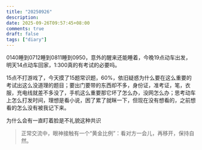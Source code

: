 ```yaml
---
title: "20250926"
description: 
date: 2025-09-26T09:57:45+08:00
comments: true
draft: false
tags: ["diary"]
---
```

0140睡到0712睡到0811睡到0950，意外的醒来还能睡着，今晚19点动车出发，明天14点动车回家，1:300真的有考试的必要吗。

15点不打游戏了，今天摸了15题常识题，60%，依旧疑惑为什么要在这么重要的考试出这么没道理的题目；要出门要带的东西却不多，身份证，准考证，笔，衣服，充电线就差不多没了，手机这么重要那它坏了怎么办，没网怎么办；思考动车上怎么打发时间，理想是看小说，困了累了就眯一下，但现在没有想看的，之前想看的怎么没有被我记下来。

为什么会有一直盯着脸是不礼貌这种共识

> 正常交流中，眼神接触有一个“黄金比例”：看对方一会儿，再移开，保持自然。


